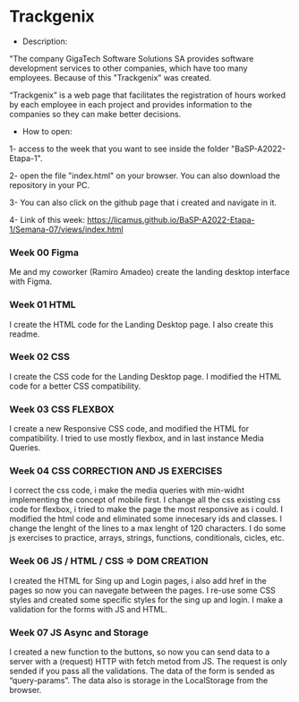 # Trackgenix
- Description:

"The company GigaTech Software Solutions SA provides software development services to other
 companies, which have too many employees. Because of this "Trackgenix" was created.

“Trackgenix” is a web page that facilitates the registration of hours worked by each employee
 in each project and provides information to the companies so they can make better decisions.


- How to open:

1- access to the week that you want to see inside the folder "BaSP-A2022-Etapa-1".

2- open the file "index.html" on your browser. You can also download the repository in your PC.

3- You can also click on the github page that i created and navigate in it.

4- Link of this week: https://licamus.github.io/BaSP-A2022-Etapa-1/Semana-07/views/index.html

### Week 00 Figma
Me and my coworker (Ramiro Amadeo) create the landing desktop interface with Figma.
### Week 01 HTML
I create the HTML code for the Landing Desktop page.
I also create this readme.
### Week 02 CSS
I create the CSS code for the Landing Desktop page.
I modified the HTML code for a better CSS compatibility.
### Week 03 CSS FLEXBOX
I create a new Responsive CSS code, and modified the HTML for compatibility.
I tried to use mostly flexbox, and in last instance Media Queries.
### Week 04 CSS CORRECTION AND JS EXERCISES
I correct the css code, i make the media queries with min-widht implementing the concept of mobile first.
I change all the css existing css code for flexbox, i tried to make the page the most responsive as i could.
I modified the html code and eliminated some innecesary ids and classes. I change the lenght of the lines to
a max lenght of 120 characters.
I do some js exercises to practice, arrays, strings, functions, conditionals, cicles, etc.
### Week 06 JS / HTML / CSS => DOM CREATION
I created the HTML for Sing up and Login pages, i also add href in the pages so now you can navegate between the pages.
I re-use some CSS styles and created some specific styles for the sing up and login.
I make a validation for the forms with JS and HTML.
### Week 07 JS Async and Storage
I created a new function to the buttons, so now you can send data to a server with a (request) HTTP with fetch metod from JS.
The request is only sended if you pass all the validations. The data of the form is sended as “query-params”.
The data also is storage in the LocalStorage from the browser.